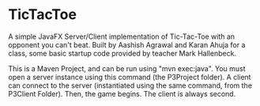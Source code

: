 # TicTacToe
A simple JavaFX Server/Client implementation of Tic-Tac-Toe with an opponent you can't beat.
Built by Aashish Agrawal and Karan Ahuja for a class, some basic startup code provided by teacher Mark Hallenbeck.

This is a Maven Project, and can be run using "mvn exec:java". 
You must open a server instance using this command (the P3Project folder). 
A client can connect to the server (instantiated using the same command, from the P3Client Folder).
Then, the game begins. The client is always second.
